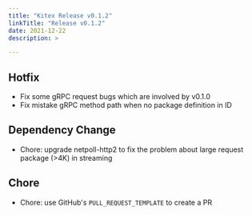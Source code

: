 ```yaml
---
title: "Kitex Release v0.1.2"
linkTitle: "Release v0.1.2"
date: 2021-12-22
description: >

---
```


## Hotfix

* Fix some gRPC request bugs which are involved by v0.1.0
* Fix mistake gRPC method path when no package definition in ID

## Dependency Change

* Chore: upgrade netpoll-http2 to fix the problem about large request package (>4K) in streaming

## Chore

* Chore: use GitHub's `PULL_REQUEST_TEMPLATE` to create a PR
